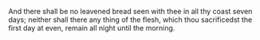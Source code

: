 And there shall be no leavened bread seen with thee in all thy coast seven days; neither shall there any thing of the flesh, which thou sacrificedst the first day at even, remain all night until the morning.
